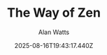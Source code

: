 ---
title: "The Way of Zen"
date: "2025-08-16T19:43:17.440Z"
author: "Alan Watts"
read_year: "NO"
recommendation: '3'
url: /bookshelf/the-way-of-zen
---